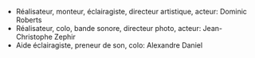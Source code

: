 * Réalisateur, monteur, éclairagiste, directeur artistique, acteur: Dominic Roberts
* Réalisateur, colo, bande sonore, directeur photo, acteur: Jean-Christophe Zephir 
* Aide éclairagiste, preneur de son, colo: Alexandre Daniel 